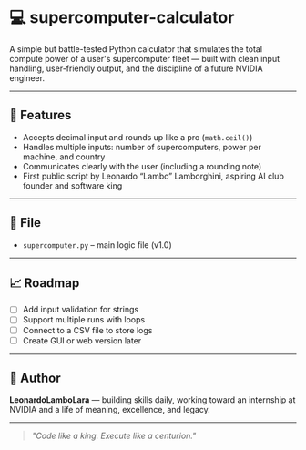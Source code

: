# 💻 supercomputer-calculator

A simple but battle-tested Python calculator that simulates the total compute power of a user's supercomputer fleet — built with clean input handling, user-friendly output, and the discipline of a future NVIDIA engineer.

---

## 🚀 Features
- Accepts decimal input and rounds up like a pro (`math.ceil()`)
- Handles multiple inputs: number of supercomputers, power per machine, and country
- Communicates clearly with the user (including a rounding note)
- First public script by Leonardo “Lambo” Lamborghini, aspiring AI club founder and software king

---

## 📂 File
- `supercomputer.py` – main logic file (v1.0)

---

## 📈 Roadmap
- [ ] Add input validation for strings
- [ ] Support multiple runs with loops
- [ ] Connect to a CSV file to store logs
- [ ] Create GUI or web version later

---

## 🔗 Author
**LeonardoLamboLara** — building skills daily, working toward an internship at NVIDIA and a life of meaning, excellence, and legacy.

---

> *"Code like a king. Execute like a centurion."*
